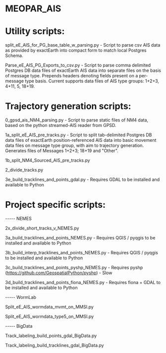 # MEOPAR_AIS


# Utility scripts:

split_eE_AIS_for_PG_base_table_w_parsing.py - Script to parse csv AIS data as provided by exactEarth into compact form to match local Postgres Schema.

Parse_eE_AIS_PG_Exports_to_csv.py - Script to parse comma delimited Postgres DB data files of exactEarth AIS data into separate files on the basis of message type. Prepends headers denoting fields present on a per-message type basis. Current supports data files of AIS type groups: 1+2+3, 4+11, 5, 18+19. 


# Trajectory generation scripts:

0_gpsd_ais_NM4_parsing.py - Script to parse static files of NM4 data, based on the python streamed-AIS reader from GPSD. 

1a_split_eE_AIS_pre_tracks.py - Script to split tab-delimited Postgres DB data files of exactEarth position-referenced AIS data into basic movement data files on message type group, with aim to trajectory generation. Generates files of Messages 1+2+3; 18+19 and "Other".

1b_split_NM4_Sourced_AIS_pre_tracks.py

2_divide_tracks.py

3e_build_tracklines_and_points_gdal.py
    - Requires GDAL to be installed and available to Python

# Project specific scripts:

----- NEMES

2x_divide_short_tracks_v_NEMES.py

3a_build_tracklines_and_points_NEMES.py
    - Requires QGIS / pyqgis to be installed and available to Python

3b_build_interp_tracklines_and_points_NEMES.py
    - Requires QGIS / pyqgis to be installed and available to Python

3c_build_tracklines_and_points_pyshp_NEMES.py
    - Requires pyshp (https://github.com/GeospatialPython/pyshp)
    - Slow

3d_build_tracklines_and_points_fiona_NEMES.py
    - Requires fiona + GDAL to be installed and available to Python

----- WormLab

Split_eE_AIS_wormdata_mvmt_on_MMSI.py

Split_eE_AIS_wormdata_type5_on_MMSI.py

----- BigData

Track_labeling_build_points_gdal_BigData.py

Track_labeling_build_tracklines_gdal_BigData.py
